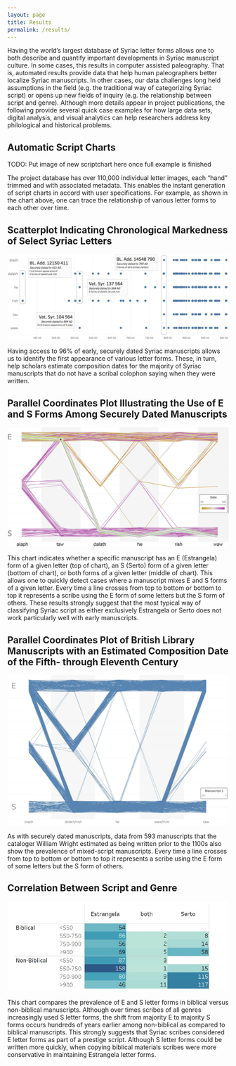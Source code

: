 ```yaml
---
layout: page
title: Results
permalink: /results/
---
```

Having the world’s largest database of Syriac letter forms allows one to both describe and quantify important developments in Syriac manuscript culture. In some cases, this results in computer assisted paleography. That is, automated results provide data that help human paleographers better localize Syriac manuscripts. In other cases, our data challenges long held assumptions in the field (e.g. the traditional way of categorizing Syriac script) or opens up new fields of inquiry (e.g. the relationship between script and genre). Although more details appear in project publications, the following provide several quick case examples for how large data sets, digital analysis, and visual analytics can help researchers address key philological and historical problems.

## Automatic Script Charts

TODO: Put image of new scriptchart here once full example is finished

The project database has over 110,000 individual letter images, each “hand” trimmed and with associated metadata. This enables the instant generation of script charts in accord with user specifications. For example, as shown in the chart above, one can trace the relationship of various letter forms to each other over time.

## Scatterplot Indicating Chronological Markedness of Select Syriac Letters

![Scatterplot of Chronological Markedness of Syriac Letters](assets/img/scatterPlot.jpg)

Having access to 96% of early, securely dated Syriac manuscripts allows us to identify the first appearance of various letter forms. These, in turn, help scholars estimate composition dates for the majority of Syriac manuscripts that do not have a scribal colophon saying when they were written.

## Parallel Coordinates Plot Illustrating the Use of E and S Forms Among Securely Dated Manuscripts

![Chart showing whether a manuscript has Estrangela, Serto, or both letter forms](assets/img/parallelCoords1.jpg)

This chart indicates whether a specific manuscript has an E (Estrangela) form of a given letter (top of chart), an S (Serto) form of a given letter (bottom of chart), or both forms of a given letter (middle of chart). This allows one to quickly detect cases where a manuscript mixes E and S forms of a given letter. Every time a line crosses from top to bottom or bottom to top it represents a scribe using the E form of some letters but the S form of others. These results strongly suggest that the most typical way of classifying Syriac script as either exclusively Estrangela or Serto does not work particularly well with early manuscripts.

## Parallel Coordinates Plot of British Library Manuscripts with an Estimated Composition Date of the Fifth- through Eleventh Century

![Chart showing use of both letter forms in a manuscript](assets/img/parallelCoords2.jpg)

As with securely dated manuscripts, data from 593 manuscripts that the cataloger William Wright estimated as being written prior to the 1100s also show the prevalence of mixed-script manuscripts. Every time a line crosses from top to bottom or bottom to top it represents a scribe using the E form of some letters but the S form of others.

## Correlation Between Script and Genre

![Chart comparing prevalence of E and S letter forms in biblical vs non-biblical manuscripts](assets/img/correlationBetweenScriptAndGenre.jpg)

This chart compares the prevalence of E and S letter forms in biblical versus non-biblical manuscripts. Although over times scribes of all genres increasingly used S letter forms, the shift from majority E to majority S forms occurs hundreds of years earlier among non-biblical as compared to biblical manuscripts. This strongly suggests that Syriac scribes considered E letter forms as part of a prestige script. Although S letter forms could be written more quickly, when copying biblical materials scribes were more conservative in maintaining Estrangela letter forms.